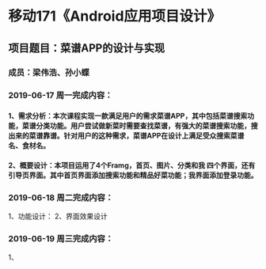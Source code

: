 # 移动171《Android应用项目设计》
## 项目题目：菜谱APP的设计与实现
### 成员：梁伟浩、孙小蝶

### 2019-06-17 周一完成内容：
#### 1、需求分析：本次课程实现一款满足用户的需求菜谱APP，其中包括菜谱搜索功能，菜谱分类功能。用户尝试做新菜时需要查找菜谱，有强大的菜谱搜索功能，搜出来的菜谱靠谱。针对用户的这种需求，菜谱APP在设计上满足受众搜索菜谱名、食材名。
#### 2、概要设计：本项目运用了4个Framg，首页、图片、分类和我 四个界面，还有引导页界面。其中首页界面添加搜索功能和精品好菜功能；我界面添加登录功能。


### 2019-06-18 周二完成内容：
1、功能设计：
2、界面效果设计


### 2019-06-19 周三完成内容：
1、  



